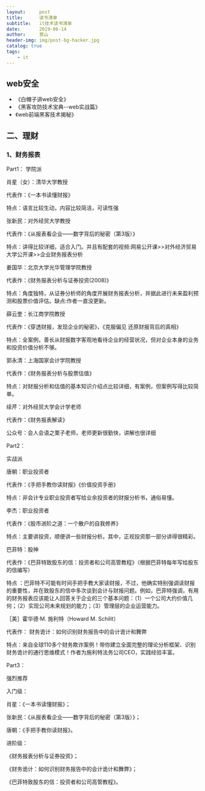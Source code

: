 ```yaml
---
layout:     post
title:      读书清单
subtitle:   it技术读书清单
date:       2019-06-14
author:     景山
header-img: img/post-bg-hacker.jpg
catalog: true
tags:
    - it
---
```


## web安全
- 《白帽子讲web安全》
- 《黑客攻防技术宝典--web实战篇》
- 《web前端黑客技术揭秘》

## 二、理财
### 1、财务报表
Part1：
学院派

肖星（女）：清华大学教授

代表作：《一本书读懂财报》

特点：语言比较生动，内容比较简洁，可读性强

张新民：对外经贸大学教授

代表作：《从报表看企业——数字背后的秘密（第3版）》

特点：讲得比较详细，适合入门。并且有配套的视频:网易公开课>>对外经济贸易大学公开课>>企业财务报表分析

姜国华：北京大学光华管理学院教授

代表作：《财务报表分析与证券投资(2008)》

特点：角度独特，从证券分析师的角度开展财务报表分析，并据此进行未来盈利预测和股票价值评估。缺点:作者一直没更新。

薛云奎：长江商学院教授

代表作：《穿透财报，发现企业的秘密》，《克服偏见 还原财报背后的真相》

特点：全案例，善长从财报数字客观地看待企业的经营状况，但对企业本身的业务和投资价值分析不够。

郭永清：上海国家会计学院教授

代表作：《财务报表分析与股票估值》

特点：对财报分析和估值的基本知识介绍点比较详细，有案例，但案例写得比较简单。

续芹：对外经贸大学会计学老师

代表作：《财务报表解读》

公众号：会人会语之栗子老师，老师更新很勤快，讲解也很详细

Part2：

实战派

唐朝：职业投资者

代表作：《手把手教你读财报》《价值投资手册》

特点：非会计专业职业投资者写给业余投资者的财报分析书，通俗易懂。

李杰：职业投资者

代表作：《股市进阶之道：一个散户的自我修养》

特点：主要讲投资，顺便讲一些财报分析。其中，正视投资那一部分讲得很精彩。

巴菲特：股神

代表作：《巴菲特致股东的信：投资者和公司高管教程》（根据巴菲特每年写给股东的信编写）

特点 ：巴菲特不可能有时间手把手教大家读财报，不过，他确实特别强调读财报的重要性，并在致股东的信中多次谈到会计与财报问题。例如，巴菲特强调，有用的财务报表应该能让人回答关于企业的三个基本问题：（1）一个公司大约价值几何；（2）实现公司未来规划的能力；（3）管理层的企业运营能力。

［美］霍华德·M. 施利特（Howard M. Schilit）

代表作： 财务诡计：如何识别财务报告中的会计诡计和舞弊

特点：来自全球110多个财务欺诈案例！带你建立全面完整的理论分析框架、识别财务诡计的通行思维模式！作者为施利特法务公司CEO，实践经验丰富。

Part3：

强烈推荐

入门级：

肖星：《一本书读懂财报》；

张新民：《从报表看企业——数字背后的秘密（第3版）》；

唐朝：《手把手教你读财报》。

进阶级：

《财务报表分析与证券投资》；

《财务诡计：如何识别财务报告中的会计诡计和舞弊》；

《巴菲特致股东的信：投资者和公司高管教程》。
